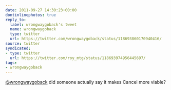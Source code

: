 ```yaml
---
date: 2011-09-27 14:30:23+00:00
dontinlinephotos: true
reply_to:
  label: wrongwaygoback's tweet
  name: wrongwaygoback
  type: twitter
  url: https://twitter.com/wrongwaygoback/status/118693860170940416/
source: twitter
syndicated:
- type: twitter
  url: https://twitter.com/roy_mtg/status/118693974956445697/
tags:
- wrongwaygoback
---
```


[@wrongwaygoback](https://twitter.com/wrongwaygoback/) did someone actually say it makes Cancel more viable?